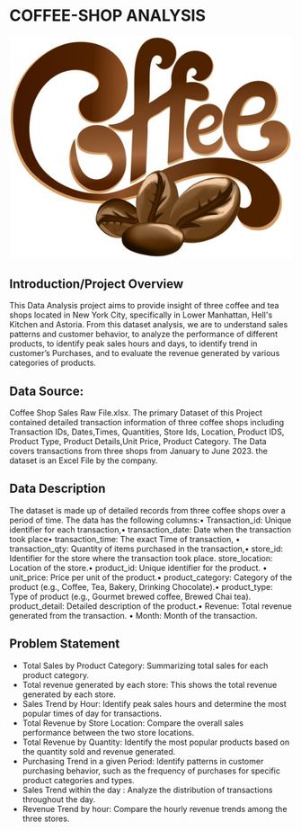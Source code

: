 # COFFEE-SHOP ANALYSIS
![](COFFEE_PIX.jpg)
## Introduction/Project Overview 
This Data Analysis project aims to provide insight of three coffee and tea shops located in New York City, specifically in Lower Manhattan, Hell's Kitchen and Astoria. From this dataset analysis, we are to understand sales patterns and customer behavior, to analyze the performance of different products, to identify peak sales hours and days, to identify trend in customer’s Purchases, and to evaluate the revenue generated by various categories of products.
## Data Source:
Coffee Shop Sales Raw File.xlsx. The primary  Dataset of this Project contained detailed transaction information of three coffee shops including Transaction IDs, Dates,Times, Quantities, Store Ids, Location, Product IDS, Product Type, Product Details,Unit Price, Product Category. The Data covers transactions from three shops from January to June 2023. the dataset is an Excel File by the company.
## Data Description
The dataset is made up of detailed records from three coffee shops over a period of time. The data has the following columns:•	Transaction_id: Unique identifier for each transaction,•	transaction_date: Date when the transaction took place•	transaction_time: The exact Time of transaction, •	transaction_qty: Quantity of items purchased in the transaction,•	store_id: Identifier for the store where the transaction took place.	store_location: Location of the store.•	product_id: Unique identifier for the product.  •	unit_price: Price per unit of the product.•	product_category: Category of the product (e.g., Coffee, Tea, Bakery, Drinking Chocolate).•	product_type: Type of product (e.g., Gourmet brewed coffee, Brewed Chai tea). 	product_detail: Detailed description of the product.•	Revenue: Total revenue generated from the transaction. •	Month: Month of the transaction.

## Problem Statement
- Total Sales by Product Category: Summarizing total sales for each product category.
- Total revenue generated by each store: This shows the total revenue generated by each store.
- Sales Trend by Hour:	Identify peak sales hours and determine the most popular times of day for transactions.
- Total Revenue by Store Location: Compare the overall sales performance between the two store locations.
- Total Revenue by Quantity: Identify the most popular products based on the quantity sold and revenue generated.
- Purchasing Trend in a given Period: Identify patterns in customer purchasing behavior, such as the frequency of purchases for specific product categories and types.
- Sales Trend within the day : Analyze the distribution of transactions throughout the day.
- Revenue Trend by hour: Compare the hourly revenue trends among the three stores.
